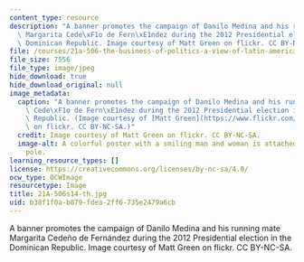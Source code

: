 ```yaml
---
content_type: resource
description: "A banner promotes the campaign of Danilo Medina and his running mate\
  \ Margarita Cede\xF1o de Fern\xE1ndez during the 2012 Presidential election in the\
  \ Dominican Republic. Image courtesy of Matt Green on flickr. CC BY-NC-SA."
file: /courses/21a-506-the-business-of-politics-a-view-of-latin-america-spring-2014/b38f1f0ab879fdea2ff6735e2479a6cb_21A-506s14-th.jpg
file_size: 7556
file_type: image/jpeg
hide_download: true
hide_download_original: null
image_metadata:
  caption: "A banner promotes the campaign of Danilo Medina and his running mate Margarita\
    \ Cede\xF1o de Fern\xE1ndez during the 2012 Presidential election in the Dominican\
    \ Republic. (Image courtesy of [Matt Green](https://www.flickr.com/photos/imjustwalkin/7279627664/in/photolist-phFWAc-pUYsFJ-pEDoS6-pEFGoU-pEJGrL-p1kyq2-pUYs8Q-pWUgVr-pz9oQo-phFWi8-phFcX9-px8NQL-px8PfU-phFWEv-c6gZFN-phFWre-phFd2C-o3iVP4-nYu2ZC-o1pBFQ-nJ3a2w-nYu3mu)\
    \ on flickr. CC BY-NC-SA.)"
  credit: Image courtesy of Matt Green on flickr. CC BY-NC-SA.
  image-alt: A colorful poster with a smiling man and woman is attached to a telephone
    pole.
learning_resource_types: []
license: https://creativecommons.org/licenses/by-nc-sa/4.0/
ocw_type: OCWImage
resourcetype: Image
title: 21A-506s14-th.jpg
uid: b38f1f0a-b879-fdea-2ff6-735e2479a6cb
---
```

A banner promotes the campaign of Danilo Medina and his running mate Margarita Cedeño de Fernández during the 2012 Presidential election in the Dominican Republic. Image courtesy of Matt Green on flickr. CC BY-NC-SA.